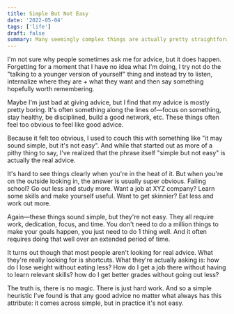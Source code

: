 ```yaml
---
title: Simple But Not Easy
date: '2022-05-04'
tags: ['life']
draft: false
summary: Many seemingly complex things are actually pretty straightforward. But that doesn't mean it's easy.
---
```


I'm not sure why people sometimes ask me for advice, but it does happen. Forgetting for a moment that I have no idea what I'm doing, I try not do the "talking to a younger version of yourself" thing and instead try to listen, internalize where they are + what they want and then say something hopefully worth remembering. 

Maybe I'm just bad at giving advice, but I find that my advice is mostly pretty boring. It's often something along the lines of&mdash;focus on something, stay healthy, be disciplined, build a good network, etc. These things often feel too obvious to feel like good advice. 

Because it felt too obvious, I used to couch this with something like "it may sound simple, but it's not easy". And while that started out as more of a pithy thing to say, I've realized that the phrase itself "simple but not easy" is actually the real advice.

It's hard to see things clearly when you're in the heat of it. But when you're on the outside looking in, the answer is usually super obvious. Failing school? Go out less and study more. Want a job at XYZ company? Learn some skills and make yourself useful. Want to get skinnier? Eat less and work out more. 

Again&mdash;these things sound simple, but they're not easy. They all require work, dedication, focus, and time. You don't need to do a million things to make your goals happen, you just need to do 1 thing well. And it often requires doing that well over an extended period of time.

It turns out though that most people aren't looking for real advice. What they're really looking for is shortcuts. What they're actually asking is: how do I lose weight without eating less? How do I get a job there without having to learn relevant skills? how do I get better grades without going out less? 

The truth is, there is no magic. There is just hard work. And so a simple heuristic I've found is that any good advice no matter what always has this attribute: it comes across simple, but in practice it's not easy.
